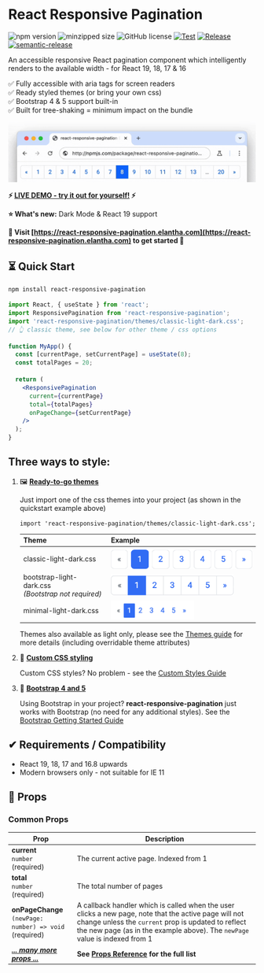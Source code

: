 # React Responsive Pagination

![npm version](https://img.shields.io/npm/v/react-responsive-pagination.svg?style=flat)
![minzipped size](https://img.shields.io/bundlephobia/minzip/react-responsive-pagination)
![GitHub license](https://img.shields.io/badge/license-MIT-blue.svg)
[![Test](https://github.com/jonelantha/react-responsive-pagination/actions/workflows/test.yml/badge.svg)](https://github.com/jonelantha/react-responsive-pagination/actions/workflows/test.yml)
[![Release](https://github.com/jonelantha/react-responsive-pagination/actions/workflows/release.yml/badge.svg)](https://github.com/jonelantha/react-responsive-pagination/actions/workflows/release.yml)
[![semantic-release](https://img.shields.io/badge/%20%20%F0%9F%93%A6%F0%9F%9A%80-semantic--release-e10079.svg)](https://github.com/semantic-release/semantic-release)

An accessible responsive React pagination component which intelligently renders to the available width - for React 19, 18, 17 & 16

✅ Fully accessible with aria tags for screen readers  
✅ Ready styled themes (or bring your own css)  
✅ Bootstrap 4 & 5 support built-in  
✅ Built for tree-shaking = minimum impact on the bundle

<a href="https://react-responsive-pagination.elantha.com"><picture><source media="(prefers-color-scheme: dark)" srcset="./react-responsive-pagination-dark.gif?raw=true" width="978"><img alt="react-responsive-pagination example" src="./react-responsive-pagination.gif?raw=true" width="978"></picture></a>

**⚡️ [LIVE DEMO - try it out for yourself!](https://react-responsive-pagination.elantha.com/live-demo) ⚡️**

**⭐️ What's new:** Dark Mode & React 19 support

**📕 Visit [https://react-responsive-pagination.elantha.com](https://react-responsive-pagination.elantha.com) to get started 🚀**

## ⏳ Quick Start

```bash
npm install react-responsive-pagination
```

```jsx
import React, { useState } from 'react';
import ResponsivePagination from 'react-responsive-pagination';
import 'react-responsive-pagination/themes/classic-light-dark.css';
// 👆 classic theme, see below for other theme / css options

function MyApp() {
  const [currentPage, setCurrentPage] = useState(8);
  const totalPages = 20;

  return (
    <ResponsivePagination
      current={currentPage}
      total={totalPages}
      onPageChange={setCurrentPage}
    />
  );
}
```

## Three ways to style:

1. 🖼️ **[Ready-to-go themes](https://react-responsive-pagination.elantha.com/themes)**

   Just import one of the css themes into your project (as shown in the quickstart example above)

   ```
   import 'react-responsive-pagination/themes/classic-light-dark.css';
   ```

   | Theme                                                    | Example                                                                                                                                                                                                                                                                                                                                 |
   | -------------------------------------------------------- | --------------------------------------------------------------------------------------------------------------------------------------------------------------------------------------------------------------------------------------------------------------------------------------------------------------------------------------- |
   | classic-light-dark.css                                   | <a href="https://react-responsive-pagination.elantha.com/themes#1-classic-theme"><picture><source media="(prefers-color-scheme: dark)" srcset="./theme-previews/classic-dark.png?raw=true" width="292"><img src="./theme-previews/classic.png?raw=true" width="292" alt="classic pagination" /></picture></a>                           |
   | bootstrap-light-dark.css<br />_(Bootstrap not required)_ | <a href="https://react-responsive-pagination.elantha.com/themes#2-bootstrap-theme-without-bootstrap"><picture><source media="(prefers-color-scheme: dark)" srcset="./theme-previews/bootstrap-dark.png?raw=true" width="250"><img src="./theme-previews/bootstrap.png?raw=true" width="250" alt="bootstrap pagination" /></picture></a> |
   | minimal-light-dark.css                                   | <a href="https://react-responsive-pagination.elantha.com/themes#3-minimal-theme"><picture><source media="(prefers-color-scheme: dark)" srcset="./theme-previews/minimal-dark.png?raw=true" width="169"><img src="./theme-previews/minimal.png?raw=true" width="169" alt="minimal pagination" /></picture></a>                           |

   Themes also available as light only, please see the [Themes guide](https://react-responsive-pagination.elantha.com/themes) for more details (including overridable theme attributes)

2. 🎨 **[Custom CSS styling](https://react-responsive-pagination.elantha.com/custom-styled-pagination)**

   Custom CSS styles? No problem - see the [Custom Styles Guide](https://react-responsive-pagination.elantha.com/custom-styled-pagination)

3. 🥾 **[Bootstrap 4 and 5](https://react-responsive-pagination.elantha.com/bootstrap-pagination)**

   Using Bootstrap in your project? **react-responsive-pagination** just works with Bootstrap (no need for any additional styles). See the [Bootstrap Getting Started Guide](https://react-responsive-pagination.elantha.com/bootstrap-pagination)

## ✔︎ Requirements / Compatibility

- React 19, 18, 17 and 16.8 upwards
- Modern browsers only - not suitable for IE 11

## 🔧 Props

### Common Props

| Prop                                                                                   | Description                                                                                                                                                                                                                                 |
| -------------------------------------------------------------------------------------- | ------------------------------------------------------------------------------------------------------------------------------------------------------------------------------------------------------------------------------------------- |
| **current**<br />`number`<br />(required)                                              | The current active page. Indexed from 1                                                                                                                                                                                                     |
| **total**<br />`number`<br />(required)                                                | The total number of pages                                                                                                                                                                                                                   |
| **onPageChange**<br />`(newPage: number) => void`<br />(required)                      | A callback handler which is called when the user clicks a new page, note that the active page will not change unless the `current` prop is updated to reflect the new page (as in the example above). The `newPage` value is indexed from 1 |
| _**[... many more props ...](https://react-responsive-pagination.elantha.com/props)**_ | **See [Props Reference](https://react-responsive-pagination.elantha.com/props) for the full list**                                                                                                                                          |
